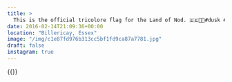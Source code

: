 ```yaml
---
title: >
  This is the official tricolore flag for the Land of Nod. 🇪🇪🌚😴#dusk #sunset #vsco #vscocam
date: 2016-02-14T21:09:36+00:00
location: "Billericay, Essex"
image: "/img/c1e87fd976b313cc5bf1fd9ca87a7781.jpg"
draft: false
instagram: true
---
```


{{<photo src="/img/c1e87fd976b313cc5bf1fd9ca87a7781.jpg">}}
